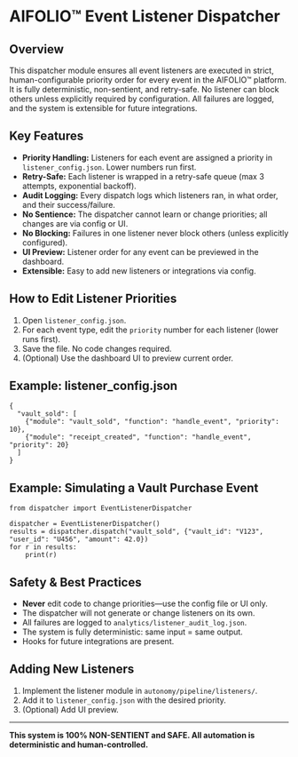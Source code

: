 # AIFOLIO™ Event Listener Dispatcher

## Overview
This dispatcher module ensures all event listeners are executed in strict, human-configurable priority order for every event in the AIFOLIO™ platform. It is fully deterministic, non-sentient, and retry-safe. No listener can block others unless explicitly required by configuration. All failures are logged, and the system is extensible for future integrations.

## Key Features
- **Priority Handling:** Listeners for each event are assigned a priority in `listener_config.json`. Lower numbers run first.
- **Retry-Safe:** Each listener is wrapped in a retry-safe queue (max 3 attempts, exponential backoff).
- **Audit Logging:** Every dispatch logs which listeners ran, in what order, and their success/failure.
- **No Sentience:** The dispatcher cannot learn or change priorities; all changes are via config or UI.
- **No Blocking:** Failures in one listener never block others (unless explicitly configured).
- **UI Preview:** Listener order for any event can be previewed in the dashboard.
- **Extensible:** Easy to add new listeners or integrations via config.

## How to Edit Listener Priorities
1. Open `listener_config.json`.
2. For each event type, edit the `priority` number for each listener (lower runs first).
3. Save the file. No code changes required.
4. (Optional) Use the dashboard UI to preview current order.

## Example: listener_config.json
```
{
  "vault_sold": [
    {"module": "vault_sold", "function": "handle_event", "priority": 10},
    {"module": "receipt_created", "function": "handle_event", "priority": 20}
  ]
}
```

## Example: Simulating a Vault Purchase Event
```
from dispatcher import EventListenerDispatcher

dispatcher = EventListenerDispatcher()
results = dispatcher.dispatch("vault_sold", {"vault_id": "V123", "user_id": "U456", "amount": 42.0})
for r in results:
    print(r)
```

## Safety & Best Practices
- **Never** edit code to change priorities—use the config file or UI only.
- The dispatcher will not generate or change listeners on its own.
- All failures are logged to `analytics/listener_audit_log.json`.
- The system is fully deterministic: same input = same output.
- Hooks for future integrations are present.

## Adding New Listeners
1. Implement the listener module in `autonomy/pipeline/listeners/`.
2. Add it to `listener_config.json` with the desired priority.
3. (Optional) Add UI preview.

---

**This system is 100% NON-SENTIENT and SAFE. All automation is deterministic and human-controlled.**
